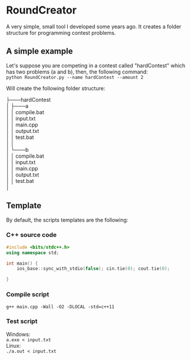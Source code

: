 # RoundCreator
A very simple, small tool I developed some years ago. It creates a folder structure for programming contest problems.
## A simple example
Let's suppose you are competing in a contest called "hardContest" which has two problems (a and b), then, the following command:<br>
`python RoundCreator.py --name hardContest --amount 2`


Will create the following folder structure:

├───hardContest<br>
│   ├───a<br>
│   │       compile.bat<br>
│   │       input.txt<br>
│   │       main.cpp<br>
│   │       output.txt<br>
│   │       test.bat<br>
│   │<br>
│   └───b<br>
│   │       compile.bat<br>
│   │       input.txt<br>
│   │       main.cpp<br>
│   │       output.txt<br>
│   │       test.bat<br>
│<br>

## Template
By default, the scripts templates are the following:
### C++ source code
```c++
#include <bits/stdc++.h>
using namespace std;

int main() {
    ios_base::sync_with_stdio(false); cin.tie(0); cout.tie(0);

}
```
### Compile script
`g++ main.cpp -Wall -O2 -DLOCAL -std=c++11`

### Test script
Windows:<br>
`a.exe < input.txt`<br>
Linux:<br>
`./a.out < input.txt`
